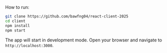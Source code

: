 How to run:

```bash
git clone https://github.com/bawfng04/react-client-2025
cd client
npm install
npm start
```

The app will start in development mode. Open your browser and navigate to `http://localhost:3000`.



